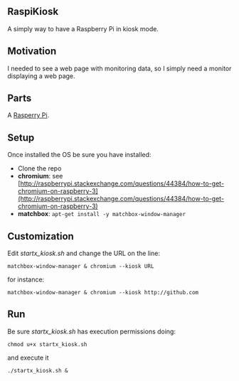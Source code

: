## RaspiKiosk

A simply way to have a Raspberry Pi in kiosk mode.


## Motivation

I needed to see a web page with monitoring data, so I simply need a monitor displaying a web page.

## Parts

A [Rasperry Pi](https://www.raspberrypi.org/ "Raspberry Pi").


## Setup

Once installed the OS be sure you have installed:
	
- Clone the repo
- **chromium**: see [http://raspberrypi.stackexchange.com/questions/44384/how-to-get-chromium-on-raspberry-3](http://raspberrypi.stackexchange.com/questions/44384/how-to-get-chromium-on-raspberry-3)
- **matchbox**: `apt-get install -y matchbox-window-manager`

## Customization

Edit *startx_kiosk.sh* and change the URL on the line: 

	matchbox-window-manager & chromium --kiosk URL

for instance:

	matchbox-window-manager & chromium --kiosk http://github.com

## Run
	
Be sure *startx_kiosk.sh* has execution permissions doing:

	chmod u+x startx_kiosk.sh

and execute it 

	./startx_kiosk.sh &